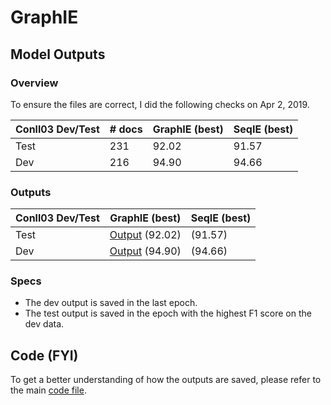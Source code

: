 # GraphIE

## Model Outputs
### Overview
To ensure the files are correct, I did the following checks on Apr 2, 2019.

|Conll03 Dev/Test|# docs|GraphIE (best)|SeqIE (best)|
|---|---|---|---|
|Test|231|92.02|91.57|
|Dev|216|94.90|94.66|

### Outputs
|Conll03 Dev/Test|GraphIE (best)|SeqIE (best)|
|---|---|---|
|Test|[Output](outputs/conll03_GraphIE/11131230r10_test) (92.02)|(91.57)|
|Dev|[Output](outputs/conll03_GraphIE/11131230r10_dev) (94.90)|(94.66)|

### Specs
- The dev output is saved in the last epoch.
- The test output is saved in the epoch with the highest F1 score on the dev data.

## Code (FYI)
To get a better understanding of how the outputs are saved, please refer to the main [code file](code/examples/multi_runs_conll.py).



